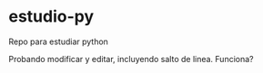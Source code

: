 # estudio-py

Repo para estudiar python

Probando modificar y editar, incluyendo salto de linea. Funciona?
